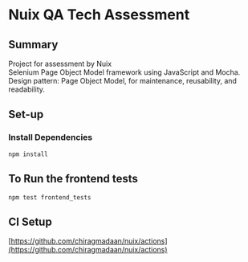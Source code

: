 # Nuix QA Tech Assessment

## Summary
Project for assessment by Nuix  
Selenium Page Object Model framework using JavaScript and Mocha.  
Design pattern: Page Object Model, for maintenance, reusability, and readability.

## Set-up
### Install Dependencies
```
npm install
```

## To Run the frontend tests
```
npm test frontend_tests
```

## CI Setup
[https://github.com/chiragmadaan/nuix/actions](https://github.com/chiragmadaan/nuix/actions)
